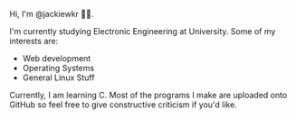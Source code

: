 Hi, I'm @jackiewkr 🏳️‍⚧️.

I'm currently studying Electronic Engineering at University.
Some of my interests are:
- Web development
- Operating Systems
- General Linux Stuff

Currently, I am learning C. Most of the programs I make are uploaded onto GitHub so feel free to give constructive criticism if you'd like.

